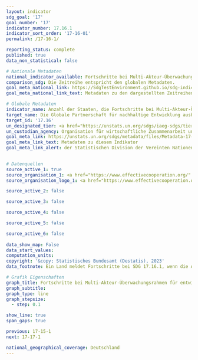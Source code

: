 ```yaml
---
layout: indicator    
sdg_goal: '17'    
goal_number: '17'    
indicator_number: 17.16.1    
indicator_sort_order: '17-16-01'    
permalink: /17-16-1/    

reporting_status: complete    
published: true    
data_non_statistical: false    

# Nationale Metadaten    
national_indicator_available: Fortschritte bei Multi-Akteur-Überwachungsrahmen für entwicklungspolitische Wirksamkeit    
comparison_sdg: Die Zeitreihe entspricht den globalen Metadaten.    
goal_meta_national_link: https://SdgTestEnvironment.github.io/sdg-indicators/public/Meta/17.16.1.pdf
goal_meta_national_link_text: Metadaten zu den dargestellten Zeitreihen    

# Globale Metadaten    
indicator_name: Anzahl der Staaten, die Fortschritte bei Multi-Akteur-Überwachungsrahmen für entwicklungspolitische Wirksamkeit berichten, die das Erreichen der Ziele für nachhaltige Entwicklung unterstützen    
target_name: Die Globale Partnerschaft für nachhaltige Entwicklung ausbauen, ergänzt durch Multi-Akteur-Partnerschaften zur Mobilisierung und zum Austausch von Wissen, Fachkenntnissen, Technologie und finanziellen Ressourcen, um die Erreichung der Ziele für nachhaltige Entwicklung in allen Ländern und insbesondere in den Entwicklungsländern zu unterstützen    
target_id: '17.16'    
un_designated_tier: <a href="https://unstats.un.org/sdgs/iaeg-sdgs/tier-classification/" title="Klicken Sie hier um weitere Informationen zur UN-Tier-Klassifikation zu erhalten." target="_blank" onclick="return confirm_alert('der Statisischen Devision der Vereinten Nationen','De')>Tier II</a>    
un_custodian_agency: Organisation für wirtschaftliche Zusammenarbeit und Entwicklung (OECD)<br>Entwicklungsprogramm der Vereinten Nationen (UNDP)    
goal_meta_link: https://unstats.un.org/sdgs/metadata/files/Metadata-17-16-01.pdf    
goal_meta_link_text: Metadaten zu diesem Indikator    
goal_meta_link_alert: der Statistischen Division der Vereinten Nationen    
    

# Datenquellen
source_active_1: true
source_organisation_1: <a href="https://www.effectivecooperation.org/" target="_blank" onclick="return confirm_alert('der Globalen Partnerschaft für eine effektive Entwicklungszusammenarbeit');"> Globale Partnerschaft für eine effektive Entwicklungszusammenarbeit </a>
source_organisation_logo_1: <a href="https://www.effectivecooperation.org/" target="_blank" onclick="return confirm_alert('der Globalen Partnerschaft für eine effektive Entwicklungszusammenarbeit');"><img src="https://g205sdgs.github.io/sdg-indicators/public/OrgImgDe/global.png" alt="Logo global" style="height:60px; width:148px"/></a>

source_active_2: false

source_active_3: false

source_active_4: false

source_active_5: false

source_active_6: false
    
data_show_map: False    
data_start_values:     
computation_units:     
copyright: '&copy; Statistisches Bundesamt (Destatis), 2023'    
data_footnote: Ein Land meldet Fortschritte bei SDG 17.16.1, wenn die Anzahl der Indikatoren, die einen positiven Trend aufweisen, höher ist als die Anzahl der Indikatoren, die einen negativen Trend aufweisen, wie in den Monitoring-Runden der Globalen Partnerschaft berichtet.    

# Grafik Eigenschaften    
graph_title: Fortschritte bei Multi-Akteur-Überwachungsrahmen für entwicklungspolitische Wirksamkeit
graph_subtitle:     
graph_type: line
graph_stepsize: 
  - step: 0.1    

show_line: true
span_gaps: true    

previous: 17-15-1    
next: 17-17-1    

national_geographical_coverage: Deutschland    
---
```


<span></span>